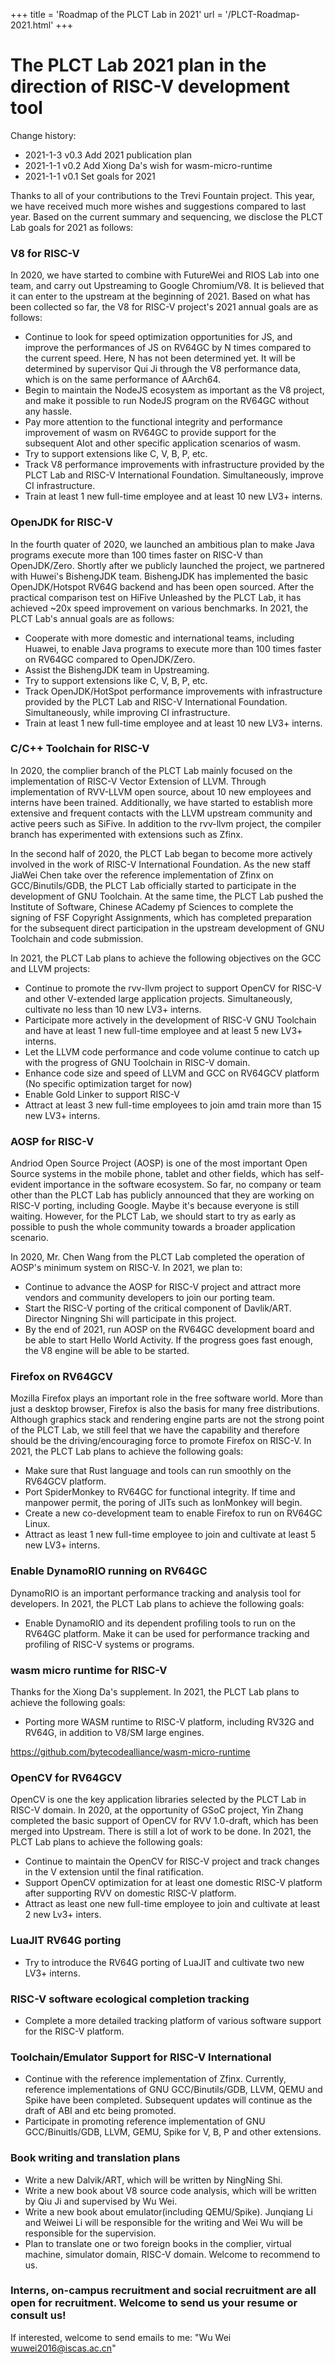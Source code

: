 +++
title = 'Roadmap of the PLCT Lab in 2021'
url = '/PLCT-Roadmap-2021.html'
+++

# The PLCT Lab 2021 plan in the direction of RISC-V development tool

Change history:
- 2021-1-3 v0.3 Add 2021 publication plan
- 2021-1-1 v0.2 Add Xiong Da's wish for wasm-micro-runtime
- 2021-1-1 v0.1 Set goals for 2021

Thanks to all of your contributions to the Trevi Fountain project. This year, we have received much more wishes and suggestions compared to last year. Based on the current summary and sequencing, we disclose the PLCT Lab goals for 2021 as follows:

### V8 for RISC-V

In 2020, we have started to combine with FutureWei and RIOS Lab into one team, and carry out Upstreaming to Google Chromium/V8. It is believed that it can enter to the upstream at the beginning of 2021. Based on what has been collected so far, the V8 for RISC-V project's 2021 annual goals are as follows:

- Continue to look for speed optimization opportunities for JS, and improve the performances of JS on RV64GC by N times compared to the current speed. Here, N has not been determined yet. It will be determined by supervisor Qui Ji through the V8 performance data, which is on the same performance of AArch64.
- Begin to maintain the NodeJS ecosystem as important as the V8 project, and make it possible to run NodeJS program on the RV64GC without any hassle.
- Pay more attention to the functional integrity and performance improvement of wasm on RV64GC to provide support for the subsequent AIot and other specific application scenarios of wasm.
- Try to support extensions like C, V, B, P, etc.
- Track V8 performance improvements with infrastructure provided by the PLCT Lab and RISC-V International Foundation. Simultaneously,  improve CI infrastructure.
- Train at least 1 new full-time employee and at least 10 new LV3+ interns.

### OpenJDK for RISC-V

In the fourth quater of 2020, we launched an ambitious plan to make Java programs execute more than 100 times faster on RISC-V than OpenJDK/Zero. Shortly after we publicly launched the project, we partnered with Huwei's BishengJDK team. BishengJDK has implemented the basic OpenJDK/Hotspot RV64G backend and has been open sourced. After the practical comparison test on HiFive Unleashed by the PLCT Lab, it has achieved ~20x speed improvement on various benchmarks. In 2021, the PLCT Lab's annual goals are as follows:

- Cooperate with more domestic and international teams, including Huawei, to enable Java programs to execute more than 100 times faster on RV64GC compared to OpenJDK/Zero.
- Assist the BishengJDK team in Upstreaming.
- Try to support extensions like C, V, B, P, etc.
- Track OpenJDK/HotSpot performance improvements with infrastructure provided by the PLCT Lab and RISC-V International Foundation. Simultaneously, while improving CI infrastructure.
- Train at least 1 new full-time employee and at least 10 new LV3+ interns.

### C/C++ Toolchain for RISC-V

In 2020, the complier branch of the PLCT Lab mainly focused on the implementation of RISC-V Vector Extension of LLVM. Through implementation of RVV-LLVM open source, about 10 new employees and interns have been trained. Additionally, we have started to establish more extensive and frequent contacts with the LLVM upstream community and active peers such as SiFive. In addition to the rvv-llvm project, the compiler branch has experimented with extensions such as Zfinx.

In the second half of 2020, the PLCT Lab began to become more actively involved in the work of RISC-V International Foundation. As the new staff JiaWei Chen take over the reference implementation of Zfinx on GCC/Binutils/GDB, the PLCT Lab officially started to participate in the development of GNU Toolchain. At the same time, the PLCT Lab pushed the Institute of Software, Chinese ACademy pf Sciences to complete the signing of FSF Copyright Assignments, which has completed preparation for the subsequent direct participation in the upstream development of GNU Toolchain and code submission.

In 2021, the PLCT Lab plans to achieve the following objectives on the GCC and LLVM projects:

- Continue to promote the rvv-llvm project to support OpenCV for RISC-V and other V-extended large application projects. Simultaneously, cultivate no less than 10 new LV3+ interns.
- Participate more actively in the development of RISC-V GNU Toolchain and have at least 1 new full-time employee and at least 5 new LV3+ interns.
- Let the LLVM code performance and code volume continue to catch up with the progress of GNU Toolchain in RISC-V domain.
- Enhance code size and speed of LLVM and GCC on RV64GCV platform (No specific optimization target for now)
- Enable Gold Linker to support RISC-V
- Attract at least 3 new full-time employees to join amd train more than 15 new LV3+ interns.

### AOSP for RISC-V

Andriod Open Source Project (AOSP) is one of the most important Open Source systems in the mobile phone, tablet and other fields, which has self-evident importance in the software ecosystem. So far, no company or team other than the PLCT Lab has publicly announced that they are working on RISC-V porting, including Google. Maybe it's because everyone is still waiting. However, for the PLCT Lab, we should start to try as early as possible to push the whole community towards a broader application scenario.

In 2020, Mr. Chen Wang from the PLCT Lab completed the operation of AOSP's minimum system on RISC-V. In 2021, we plan to:

- Continue to advance the AOSP for RISC-V project and attract more vendors and community developers to join our porting team.
- Start the RISC-V porting of the critical component of Davlik/ART. Director Ningning Shi will participate in this project.
- By the end of 2021, run AOSP on the RV64GC development board and be able to start Hello World Activity. If the progress goes fast enough, the V8 engine will be able to be started.

### Firefox on RV64GCV

Mozilla Firefox plays an important role in the free software world. More than just a desktop browser, Firefox is also the basis for many free distributions. Although graphics stack and rendering engine parts are not the strong point of the PLCT Lab, we still feel that we have the capability and therefore should be the driving/encouraging force to promote Firefox on RISC-V. In 2021, the PLCT Lab plans to achieve the following goals:

- Make sure that Rust language and tools can run smoothly on the RV64GCV platform.
- Port SpiderMonkey to RV64GC for functional integrity. If time and manpower permit, the poring of JITs such as IonMonkey will begin.
- Create a new co-development team to enable Firefox to run on RV64GC Linux.
- Attract as least 1 new full-time employee to join and cultivate at least 5 new LV3+ interns.

### Enable DynamoRIO running on RV64GC

DynamoRIO is an important performance tracking and analysis tool for developers. In 2021, the PLCT Lab plans to achieve the following goals:

- Enable DynamoRIO and its dependent profiling tools to run on the RV64GC platform. Make it can be used for performance tracking and profiling of RISC-V systems or programs.
### wasm micro runtime for RISC-V

Thanks for the Xiong Da's supplement. In 2021, the PLCT Lab plans to achieve the following goals:
- Porting more WASM runtime to RISC-V platform, including RV32G and RV64G, in addition to V8/SM large engines.

https://github.com/bytecodealliance/wasm-micro-runtime


### OpenCV for RV64GCV

OpenCV is one the key application libraries selected by the PLCT Lab in RISC-V domain. In 2020, at the opportunity of GSoC project, Yin Zhang completed the basic support of OpenCV for RVV 1.0-draft, which has been merged into Upstream. There is still a lot of work to be done. In 2021, the PLCT Lab plans to achieve the following goals:

- Continue to maintain the OpenCV for RISC-V project and track changes in the V extension until the final ratification.
- Support OpenCV optimization for at least one domestic RISC-V platform after supporting RVV on domestic RISC-V platform.
- Attract as least one new full-time employee to join and cultivate at least 2 new Lv3+ inters.

### LuaJIT RV64G porting

- Try to introduce the RV64G porting of LuaJIT and cultivate two new LV3+ interns.

### RISC-V software ecological completion tracking

- Complete a more detailed tracking platform of various software support for the RISC-V platform.

### Toolchain/Emulator Support for RISC-V International

- Continue with the reference implementation of Zfinx. Currently, reference implementations of GNU GCC/Binutils/GDB, LLVM, QEMU and Spike have been completed. Subsequent updates will continue as the draft of ABI and etc being promoted.
- Participate in promoting reference implementation of GNU GCC/Binuitls/GDB, LLVM, GEMU, Spike for V, B, P and other extensions.

### Book writing and translation plans

- Write a new Dalvik/ART, which will be written by NingNing Shi.
- Write a new book about V8 source code analysis, which will be written by Qiu Ji and supervised by Wu Wei.
- Write a new book about emulator(including QEMU/Spike). Junqiang Li and Weiwei Li will be responsible for the writing and Wei Wu will be responsible for the supervision.
- Plan to translate one or two foreign books in the complier, virtual machine, simulator domain, RISC-V domain. Welcome to recommend to us.
  

### Interns, on-campus recruitment and social recruitment are all open for recruitment. Welcome to send us your resume or consult us!

If interested, welcome to send emails to me: "Wu Wei <wuwei2016@iscas.ac.cn>"
